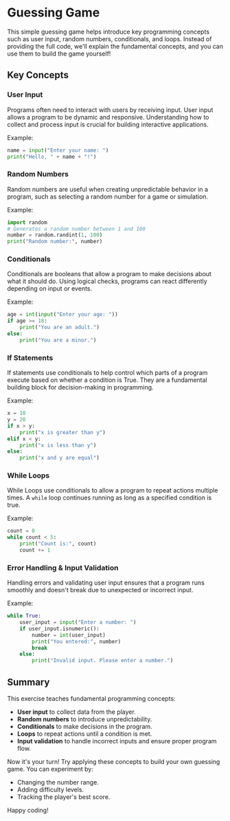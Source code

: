 # Guessing Game

This simple guessing game helps introduce key programming concepts such as user input, random numbers, conditionals, and loops. Instead of providing the full code, we'll explain the fundamental concepts, and you can use them to build the game yourself!

## Key Concepts

### User Input

Programs often need to interact with users by receiving input. User input allows a program to be dynamic and responsive. Understanding how to collect and process input is crucial for building interactive applications.

Example:
```python
name = input("Enter your name: ")
print("Hello, " + name + "!")
```

### Random Numbers

Random numbers are useful when creating unpredictable behavior in a program, such as selecting a random number for a game or simulation.

Example:
```python
import random
# Generates a random number between 1 and 100
number = random.randint(1, 100)  
print("Random number:", number)
```

### Conditionals

Conditionals are booleans that allow a program to make decisions about what it should do. Using logical checks, programs can react differently depending on input or events.

Example:
```python
age = int(input("Enter your age: "))
if age >= 18:
    print("You are an adult.")
else:
    print("You are a minor.")
```

### If Statements

If statements use conditionals to help control which parts of a program execute based on whether a condition is True. They are a fundamental building block for decision-making in programming.

Example:
```python
x = 10
y = 20
if x > y:
    print("x is greater than y")
elif x < y:
    print("x is less than y")
else:
    print("x and y are equal")
```

### While Loops

While Loops use conditionals to allow a program to repeat actions multiple times. A `while` loop continues running as long as a specified condition is true.

Example:
```python
count = 0
while count < 5:
    print("Count is:", count)
    count += 1
```

### Error Handling & Input Validation

Handling errors and validating user input ensures that a program runs smoothly and doesn't break due to unexpected or incorrect input.

Example:
```python
while True:
    user_input = input("Enter a number: ")
    if user_input.isnumeric():
        number = int(user_input)
        print("You entered:", number)
        break
    else:
        print("Invalid input. Please enter a number.")
```

## Summary

This exercise teaches fundamental programming concepts:

- **User input** to collect data from the player.
- **Random numbers** to introduce unpredictability.
- **Conditionals** to make decisions in the program.
- **Loops** to repeat actions until a condition is met.
- **Input validation** to handle incorrect inputs and ensure proper program flow.

Now it's your turn! Try applying these concepts to build your own guessing game. You can experiment by:
- Changing the number range.
- Adding difficulty levels.
- Tracking the player's best score.

Happy coding!

